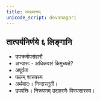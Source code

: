 ```yaml
---
title: व्याख्यानम्
unicode_script: devanagari
---
```


  
## तात्पर्यनिर्णये ६ लिङ्गानि
- उपक्रमोपसंहारौ
- अभ्यासः - अधिकवारं किमुच्यते?
- अपूर्वता
- फलम् शास्त्रस्य
- अर्थवादः। निन्दास्तुती।
- उपपत्तिः। निरूपणम् उदाहरणैः विषयसारस्य।